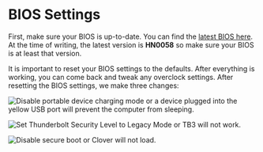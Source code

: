 # BIOS Settings

First, make sure your BIOS is up-to-date. You can find the [latest BIOS here](https://downloadcenter.intel.com/product/126143). At the time of writing, the latest version is **HN0058** so make sure your BIOS is at least that version.

It is important to reset your BIOS settings to the defaults. After everything is working, you can come back and tweak any overclock settings. After resetting the BIOS settings, we make three changes:

![Disable portable device charging mode or a device plugged into the yellow USB port will prevent the computer from sleeping.](../.gitbook/assets/screen1.png)

![Set Thunderbolt Security Level to Legacy Mode or TB3 will not work.](../.gitbook/assets/screen2.png)

![Disable secure boot or Clover will not load.](../.gitbook/assets/screen3.png)

